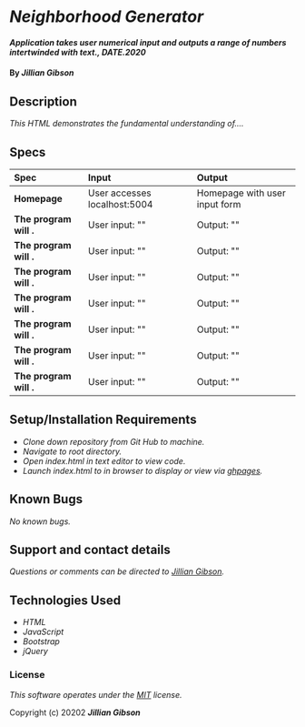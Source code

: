 # _Neighborhood Generator_

#### _Application takes user numerical input and outputs a range of numbers intertwinded with text., DATE.2020_

#### By _**Jillian Gibson**_

## Description

_This HTML demonstrates the fundamental understanding of...._

## Specs
| Spec | Input | Output |
| :-------------     | :------------- | :------------- |
| **Homepage** | User accesses localhost:5004 | Homepage with user input form |
| **The program will .** | User input: "" | Output: "" |
| **The program will .** | User input: "" | Output: "" |
| **The program will .** | User input: "" | Output: "" |
| **The program will .** | User input: "" | Output: "" |
| **The program will .** | User input: "" | Output: "" |
| **The program will .** | User input: "" | Output: "" |
| **The program will .** | User input: "" | Output: "" |

## Setup/Installation Requirements

* _Clone down repository from Git Hub to machine._
* _Navigate to root directory._
* _Open index.html in text editor to view code._
* _Launch index.html to in browser to display or view via [ghpages](TBD)._


## Known Bugs

_No known bugs._

## Support and contact details

_Questions or comments can be directed to [Jillian Gibson](jillian.l.gibson@gmail.com)._

## Technologies Used

* _HTML_
* _JavaScript_
* _Bootstrap_
* _jQuery_

### License

*_This software operates under the [MIT](https://en.wikipedia.org/wiki/MIT_License) license._*

Copyright (c) 20202 **_Jillian Gibson_**
